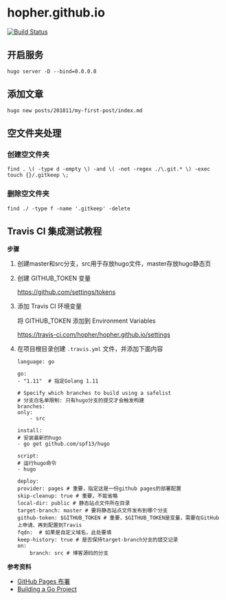 # hopher.github.io

[![Build Status](https://travis-ci.com/hopher/hopher.github.io.svg?branch=src)](https://travis-ci.com/hopher/hopher.github.io)

## 开启服务

```
hugo server -D --bind=0.0.0.0
```

## 添加文章

```
hugo new posts/201811/my-first-post/index.md
```

## 空文件夹处理

### 创建空文件夹

```
find . \( -type d -empty \) -and \( -not -regex ./\.git.* \) -exec touch {}/.gitkeep \;
```

### 删除空文件夹

```
find ./ -type f -name '.gitkeep' -delete
```

## Travis CI 集成测试教程

**步骤** 

1. 创建master和src分支，src用于存放hugo文件，master存放hugo静态页

2. 创建 GITHUB_TOKEN 变量

    https://github.com/settings/tokens

3. 添加 Travis CI 环境变量

    将 GITHUB_TOKEN 添加到 Environment Variables

    https://travis-ci.com/hopher/hopher.github.io/settings

4. 在项目根目录创建 `.travis.yml` 文件，并添加下面内容


    ```
    language: go

    go:
    - "1.11"  # 指定Golang 1.11

    # Specify which branches to build using a safelist
    # 分支白名单限制: 只有hugo分支的提交才会触发构建
    branches:
    only:
        - src 

    install:
    # 安装最新的hugo
    - go get github.com/spf13/hugo 

    script:
    # 运行hugo命令
    - hugo

    deploy:
    provider: pages # 重要，指定这是一份github pages的部署配置
    skip-cleanup: true # 重要，不能省略
    local-dir: public # 静态站点文件所在目录
    target-branch: master # 要将静态站点文件发布到哪个分支
    github-token: $GITHUB_TOKEN # 重要，$GITHUB_TOKEN是变量，需要在GitHub上申请、再到配置到Travis
    fqdn:  # 如果是自定义域名，此处要填
    keep-history: true # 是否保持target-branch分支的提交记录
    on:
        branch: src # 博客源码的分支
    ```

**参考资料**
- [GitHub Pages 布署](https://docs.travis-ci.com/user/deployment/pages/)
- [Building a Go Project](https://docs.travis-ci.com/user/languages/go/)    